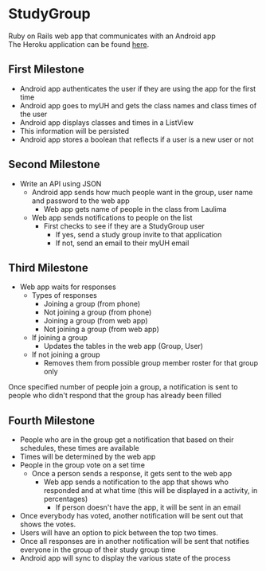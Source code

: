 StudyGroup
==========

Ruby on Rails web app that communicates with an Android app <br>
The Heroku application can be found <a href = "http://study-group-creator.herokuapp.com/">here</a>.

First Milestone 
---------------
* Android app authenticates the user if they are using the app for the first time
* Android app goes to myUH and gets the class names and class times of the user
* Android app displays classes and times in a ListView
 * This information will be persisted 
* Android app stores a boolean that reflects if a user is a new user or not

Second Milestone 
----------------
* Write an API using JSON
  * Android app sends how much people want in the group, user name and password to the web app
    * Web app gets name of people in the class from Laulima
  * Web app sends notifications to people on the list
    * First checks to see if they are a StudyGroup user
      * If yes, send a study group invite to that application
      * If not, send an email to their myUH email

Third Milestone
---------------
* Web app waits for responses
  * Types of responses
    * Joining a group (from phone)
    * Not joining a group (from phone)
    * Joining a group (from web app)
    * Not joining a group (from web app)
  * If joining a group
    * Updates the tables in the web app (Group, User)
  * If not joining a group
    * Removes them from possible group member roster for that group only

Once specified number of people join a group, a notification is sent to people who didn't respond that the group
has already been filled

Fourth Milestone 
-----------------
* People who are in the group get a notification that based on their schedules, these times are available
 * Times will be determined by the web app 
* People in the group vote on a set time
  * Once a person sends a response, it gets sent to the web app
    * Web app sends a notification to the app that shows who responded and at what time (this will be displayed in a activity, in percentages)
      * If person doesn't have the app, it will be sent in an email 
* Once everybody has voted, another notification will be sent out that shows the votes.  
* Users will have an option to pick between the top two times.
* Once all responses are in another notification will be sent that notifies everyone in the group of their study group time
* Android app will sync to display the various state of the process
